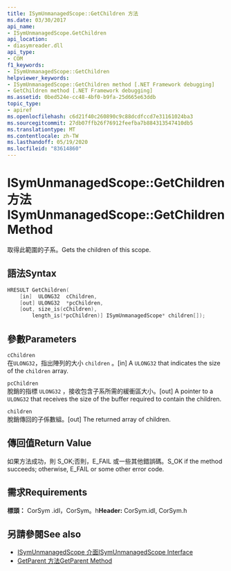 ```yaml
---
title: ISymUnmanagedScope::GetChildren 方法
ms.date: 03/30/2017
api_name:
- ISymUnmanagedScope.GetChildren
api_location:
- diasymreader.dll
api_type:
- COM
f1_keywords:
- ISymUnmanagedScope::GetChildren
helpviewer_keywords:
- ISymUnmanagedScope::GetChildren method [.NET Framework debugging]
- GetChildren method [.NET Framework debugging]
ms.assetid: 0bed524e-cc48-4bf0-b9fa-25d665e63ddb
topic_type:
- apiref
ms.openlocfilehash: c6d21f40c260890c9c88dcdfccd7e31161024ba3
ms.sourcegitcommit: 27db07ffb26f76912feefba7b884313547410db5
ms.translationtype: MT
ms.contentlocale: zh-TW
ms.lasthandoff: 05/19/2020
ms.locfileid: "83614860"
---
```

# <a name="isymunmanagedscopegetchildren-method"></a><span data-ttu-id="a1cc4-102">ISymUnmanagedScope::GetChildren 方法</span><span class="sxs-lookup"><span data-stu-id="a1cc4-102">ISymUnmanagedScope::GetChildren Method</span></span>
<span data-ttu-id="a1cc4-103">取得此範圍的子系。</span><span class="sxs-lookup"><span data-stu-id="a1cc4-103">Gets the children of this scope.</span></span>  
  
## <a name="syntax"></a><span data-ttu-id="a1cc4-104">語法</span><span class="sxs-lookup"><span data-stu-id="a1cc4-104">Syntax</span></span>  
  
```cpp  
HRESULT GetChildren(  
    [in]  ULONG32  cChildren,  
    [out] ULONG32  *pcChildren,  
    [out, size_is(cChildren),  
        length_is(*pcChildren)] ISymUnmanagedScope* children[]);  
```  
  
## <a name="parameters"></a><span data-ttu-id="a1cc4-105">參數</span><span class="sxs-lookup"><span data-stu-id="a1cc4-105">Parameters</span></span>  
 `cChildren`  
 <span data-ttu-id="a1cc4-106">在`ULONG32`，指出陣列的大小 `children` 。</span><span class="sxs-lookup"><span data-stu-id="a1cc4-106">[in] A `ULONG32` that indicates the size of the `children` array.</span></span>  
  
 `pcChildren`  
 <span data-ttu-id="a1cc4-107">脫銷的指標 `ULONG32` ，接收包含子系所需的緩衝區大小。</span><span class="sxs-lookup"><span data-stu-id="a1cc4-107">[out] A pointer to a `ULONG32` that receives the size of the buffer required to contain the children.</span></span>  
  
 `children`  
 <span data-ttu-id="a1cc4-108">脫銷傳回的子係數組。</span><span class="sxs-lookup"><span data-stu-id="a1cc4-108">[out] The returned array of children.</span></span>  
  
## <a name="return-value"></a><span data-ttu-id="a1cc4-109">傳回值</span><span class="sxs-lookup"><span data-stu-id="a1cc4-109">Return Value</span></span>  
 <span data-ttu-id="a1cc4-110">如果方法成功，則 S_OK;否則，E_FAIL 或一些其他錯誤碼。</span><span class="sxs-lookup"><span data-stu-id="a1cc4-110">S_OK if the method succeeds; otherwise, E_FAIL or some other error code.</span></span>  
  
## <a name="requirements"></a><span data-ttu-id="a1cc4-111">需求</span><span class="sxs-lookup"><span data-stu-id="a1cc4-111">Requirements</span></span>  
 <span data-ttu-id="a1cc4-112">**標頭：** CorSym .idl，CorSym。h</span><span class="sxs-lookup"><span data-stu-id="a1cc4-112">**Header:** CorSym.idl, CorSym.h</span></span>  
  
## <a name="see-also"></a><span data-ttu-id="a1cc4-113">另請參閱</span><span class="sxs-lookup"><span data-stu-id="a1cc4-113">See also</span></span>

- [<span data-ttu-id="a1cc4-114">ISymUnmanagedScope 介面</span><span class="sxs-lookup"><span data-stu-id="a1cc4-114">ISymUnmanagedScope Interface</span></span>](isymunmanagedscope-interface.md)
- [<span data-ttu-id="a1cc4-115">GetParent 方法</span><span class="sxs-lookup"><span data-stu-id="a1cc4-115">GetParent Method</span></span>](isymunmanagedscope-getparent-method.md)
